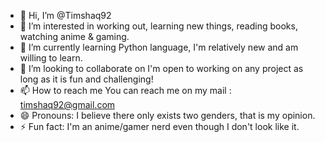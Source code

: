 - 👋 Hi, I’m @Timshaq92
- 👀 I’m interested in working out, learning new things, reading books, watching anime & gaming.
- 🌱 I’m currently learning Python language, I'm relatively new and am willing to learn.
- 💞️ I’m looking to collaborate on I'm open to working on any project as long as it is fun and challenging!
- 📫 How to reach me You can reach me on my mail : timshaq92@gmail.com
- 😄 Pronouns: I believe there only exists two genders, that is my opinion.
- ⚡ Fun fact: I'm an anime/gamer nerd even though I don't look like it.

<!---
Timshaq92/Timshaq92 is a ✨ special ✨ repository because its `README.md` (this file) appears on your GitHub profile.
You can click the Preview link to take a look at your changes.
--->
